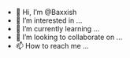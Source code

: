 - 👋 Hi, I’m @Baxxish
- 👀 I’m interested in ...
- 🌱 I’m currently learning ...
- 💞️ I’m looking to collaborate on ...
- 📫 How to reach me ...

<!---
Baxxish/Baxxish is a ✨ special ✨ repository because its `README.md` (this file) appears on your GitHub profile.
You can click the Preview link to take a look at your changes.
--->
